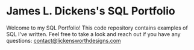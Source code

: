 # James L. Dickens's SQL Portfolio
Welcome to my SQL Portfolio! This code repository contains examples of SQL I've written. Feel free to take a look and reach out if you have any questions: contact@lickensworthdesigns.com
